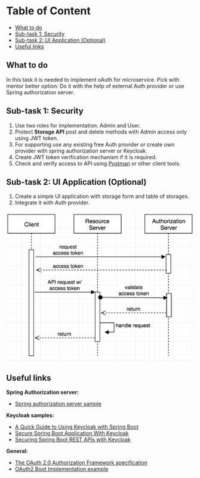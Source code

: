 # Table of Content

 - [What to do](#what-to-do)
 - [Sub-task 1: Security](#sub-task-1-security)
 - [Sub-task 2: UI Application (Optional)](#sub-task-2-ui-application-optional)
 - [Useful links](#useful-links)

## What to do

In this task it is needed to implement oAuth for microservice.
Pick with mentor better option: Do it with the help of external Auth provider or use Spring authorization server.

## Sub-task 1: Security

1) Use two roles for implementation: Admin and User. 
2) Protect **Storage API** post and delete methods with Admin access only using JWT token. 
3) For supporting use any existing free Auth provider or create own provider with spring authorization server or Keycloak. 
4) Create JWT token verification mechanism if it is required. 
5) Check and verify access to API using [Postman](https://www.postman.com/downloads/) or other client tools.

## Sub-task 2: UI Application (Optional)

1) Create a simple UI application with storage form and table of storages. 
2) Integrate it with Auth provider.

![](images/task.png)

## Useful links

**Spring Authorization server:**
 - [Spring authorization server sample](https://www.baeldung.com/spring-security-oauth-auth-server)

**Keycloak samples:**
 - [A Quick Guide to Using Keycloak with Spring Boot](https://www.baeldung.com/spring-boot-keycloak)
 - [Secure Spring Boot Application With Keycloak](https://dzone.com/articles/secure-spring-boot-application-with-keycloak)
 - [Securing Spring Boot REST APIs with Keycloak](https://medium.com/devops-dudes/securing-spring-boot-rest-apis-with-keycloak-1d760b2004e)

**General:**
 - [The OAuth 2.0 Authorization Framework specification](https://datatracker.ietf.org/doc/html/rfc6749)
 - [OAuth2 Boot Implementation example](https://docs.spring.io/spring-security-oauth2-boot/docs/current/reference/html5/)